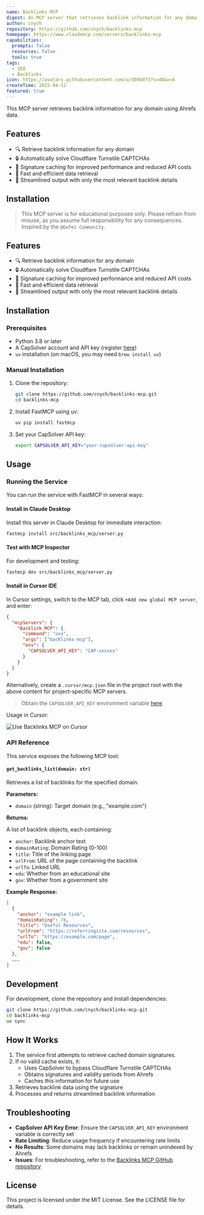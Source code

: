 ```yaml
---
name: Backlinks MCP
digest: An MCP server that retrieves backlink information for any domain using Ahrefs data
author: cnych
repository: https://github.com/cnych/backlinks-mcp
homepage: https://www.claudemcp.com/servers/backlinks-mcp
capabilities:
  prompts: false
  resources: false
  tools: true
tags:
  - SEO
  - Backlinks
icon: https://avatars.githubusercontent.com/u/3094973?s=48&v=4
createTime: 2025-04-12
featured: true
---
```


This MCP server retrieves backlink information for any domain using Ahrefs data.

## Features

- 🔍 Retrieve backlink information for any domain
- 🔒 Automatically solve Cloudflare Turnstile CAPTCHAs
- 💾 Signature caching for improved performance and reduced API costs
- 🚀 Fast and efficient data retrieval
- 🧹 Streamlined output with only the most relevant backlink details

## Installation

> This MCP server is for educational purposes only. Please refrain from misuse, as you assume full responsibility for any consequences. Inspired by the `@Gofei Community`.

## Features

- 🔍 Retrieve backlink information for any domain
- 🔒 Automatically solve Cloudflare Turnstile CAPTCHAs
- 💾 Signature caching for improved performance and reduced API costs
- 🚀 Fast and efficient data retrieval
- 🧹 Streamlined output with only the most relevant backlink details

## Installation

### Prerequisites

- Python 3.8 or later
- A CapSolver account and API key (register [here](https://dashboard.capsolver.com/passport/register?inviteCode=1dTH7WQSfHD0))
- `uv` installation (on macOS, you may need `brew install uv`)

### Manual Installation

1. Clone the repository:

   ```bash
   git clone https://github.com/cnych/backlinks-mcp.git
   cd backlinks-mcp
   ```

2. Install FastMCP using uv:

   ```bash
   uv pip install fastmcp
   ```

3. Set your CapSolver API key:
   ```bash
   export CAPSOLVER_API_KEY="your-capsolver-api-key"
   ```

## Usage

### Running the Service

You can run the service with FastMCP in several ways:

#### Install in Claude Desktop

Install this server in Claude Desktop for immediate interaction:

```bash
fastmcp install src/backlinks_mcp/server.py
```

#### Test with MCP Inspector

For development and testing:

```bash
fastmcp dev src/backlinks_mcp/server.py
```

#### Install in Cursor IDE

In Cursor settings, switch to the MCP tab, click `+Add new global MCP server`, and enter:

```json
{
  "mcpServers": {
    "Backlink MCP": {
      "command": "uvx",
      "args": ["backlinks-mcp"],
      "env": {
        "CAPSOLVER_API_KEY": "CAP-xxxxxx"
      }
    }
  }
}
```

Alternatively, create a `.cursor/mcp.json` file in the project root with the above content for project-specific MCP servers.

> Obtain the `CAPSOLVER_API_KEY` environment variable [here](https://dashboard.capsolver.com/passport/register?inviteCode=1dTH7WQSfHD0).

Usage in Cursor:

![Use Backlinks MCP on Cursor](/images/backlinks-mcp-on-cursor.png)

### API Reference

This service exposes the following MCP tool:

#### `get_backlinks_list(domain: str)`

Retrieves a list of backlinks for the specified domain.

**Parameters:**

- `domain` (string): Target domain (e.g., "example.com")

**Returns:**

A list of backlink objects, each containing:

- `anchor`: Backlink anchor text
- `domainRating`: Domain Rating (0-100)
- `title`: Title of the linking page
- `urlFrom`: URL of the page containing the backlink
- `urlTo`: Linked URL
- `edu`: Whether from an educational site
- `gov`: Whether from a government site

**Example Response:**

```json
[
  {
    "anchor": "example link",
    "domainRating": 76,
    "title": "Useful Resources",
    "urlFrom": "https://referringsite.com/resources",
    "urlTo": "https://example.com/page",
    "edu": false,
    "gov": false
  },
  ...
]
```

## Development

For development, clone the repository and install dependencies:

```bash
git clone https://github.com/cnych/backlinks-mcp.git
cd backlinks-mcp
uv sync
```

## How It Works

1. The service first attempts to retrieve cached domain signatures.
2. If no valid cache exists, it:
   - Uses CapSolver to bypass Cloudflare Turnstile CAPTCHAs
   - Obtains signatures and validity periods from Ahrefs
   - Caches this information for future use
3. Retrieves backlink data using the signature
4. Processes and returns streamlined backlink information

## Troubleshooting

- **CapSolver API Key Error**: Ensure the `CAPSOLVER_API_KEY` environment variable is correctly set
- **Rate Limiting**: Reduce usage frequency if encountering rate limits
- **No Results**: Some domains may lack backlinks or remain unindexed by Ahrefs
- **Issues**: For troubleshooting, refer to the [Backlinks MCP GitHub repository](https://github.com/cnych/backlinks-mcp)

## License

This project is licensed under the MIT License. See the LICENSE file for details.
